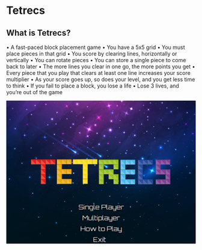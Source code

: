 # Tetrecs
## What is Tetrecs?
• A fast-paced block placement game
• You have a 5x5 grid
• You must place pieces in that grid
• You score by clearing lines, horizontally or vertically
• You can rotate pieces 
• You can store a single piece to come back to later 
• The more lines you clear in one go, the more points you get 
• Every piece that you play that clears at least one line increases your score multiplier 
• As your score goes up, so does your level, and you get less time to think 
• If you fail to place a block, you lose a life 
• Lose 3 lives, and you’re out of the game

![Alt text](https://raw.githubusercontent.com/DwijeshD/Tetrecs/main/src/main/Tetrecs%20Images/Main%20Menu.png)
